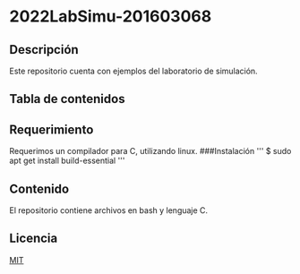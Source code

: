 # 2022LabSimu-201603068
## Descripción
Este repositorio cuenta con ejemplos del laboratorio de simulación.




## Tabla de contenidos

## Requerimiento
Requerimos un compilador para C, utilizando linux.
###Instalación
'''
$ sudo apt get install build-essential
'''


## Contenido
El repositorio contiene archivos en bash y lenguaje C.

## Licencia
[MIT](LICENSE)

